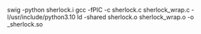 swig -python sherlock.i
gcc -fPIC -c sherlock.c sherlock_wrap.c -I/usr/include/python3.10
ld -shared sherlock.o sherlock_wrap.o -o _sherlock.so
<!-- load _sherlock.so with ctypes.CDLL -->
